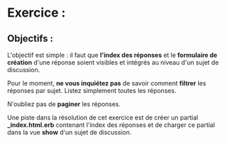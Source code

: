 # Exercice :
## Objectifs :

L'objectif est simple : il faut que **l'index des réponses** et le **formulaire de création** d'une réponse soient visibles et intégrés au niveau d'un sujet de discussion.

Pour le moment, **ne vous inquiétez pas** de savoir comment **filtrer** les réponses par sujet. Listez simplement toutes les réponses.

N'oubliez pas de **paginer** les réponses.

Une piste dans la résolution de cet exercice est de créer un partial **_index.html.erb** contenant l'index des réponses et de charger ce partial dans la vue **show** d'un sujet de discussion.
